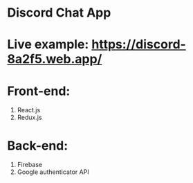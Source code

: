 # Discord Chat App
# Live example: https://discord-8a2f5.web.app/

# Front-end:
1. React.js
2. Redux.js

# Back-end:
1. Firebase
2. Google authenticator API